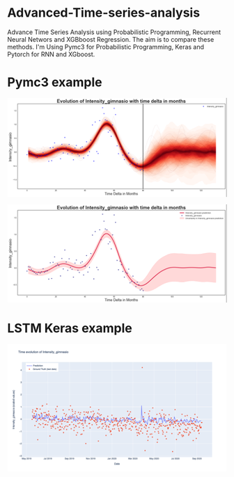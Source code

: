 # Advanced-Time-series-analysis
Advance Time Series Analysis using Probabilistic Programming, Recurrent Neural Networs and XGBboost Regression. The aim is to compare these methods.
I'm Using Pymc3 for Probabilistic Programming, Keras and Pytorch for RNN and XGboost.

# Pymc3 example
![main](/Screenshots/Pymc3_1.png)

![main](/Screenshots/Pymc3_2.png)

# LSTM Keras example
![main](/Screenshots/Keras.png)

